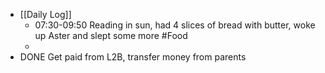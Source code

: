 - [[Daily Log]]
	- 07:30-09:50 Reading in sun, had 4 slices of bread with butter, woke up Aster and slept some more #Food
	-
- DONE Get paid from L2B, transfer money from parents